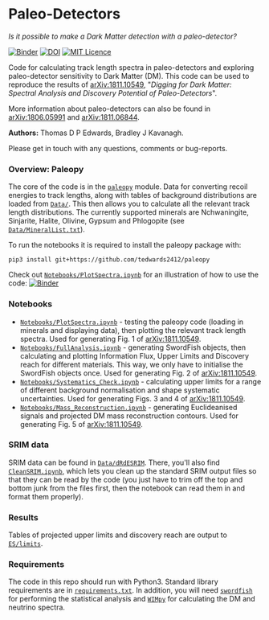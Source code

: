 # Paleo-Detectors

*Is it possible to make a Dark Matter detection with a paleo-detector?*

[![Binder](https://mybinder.org/badge_logo.svg)](https://mybinder.org/v2/gh/tedwards2412/paleo_detectors/master?filepath=Notebooks%2FPlotSpectra.ipynb) [![DOI](https://zenodo.org/badge/142072044.svg)](https://zenodo.org/badge/latestdoi/142072044)  [![MIT Licence](https://badges.frapsoft.com/os/mit/mit.svg?v=103)](https://opensource.org/licenses/mit-license.php)

Code for calculating track length spectra in paleo-detectors and exploring paleo-detector sensitivity to Dark Matter (DM). This code can be used to reproduce the results of [arXiv:1811.10549](http://arxiv.org/abs/1811.10549), "*Digging for Dark Matter: Spectral Analysis and Discovery Potential of Paleo-Detectors*".

More information about paleo-detectors can also be found in [arXiv:1806.05991](http://arxiv.org/abs/1806.05991) and [arXiv:1811.06844](http://arxiv.org/abs/1811.06844).

**Authors:** Thomas D P Edwards, Bradley J Kavanagh.

Please get in touch with any questions, comments or bug-reports.

### Overview: Paleopy

The core of the code is in the [`paleopy`](paleopy) module. Data for converting recoil energies to track lengths, along with tables of background distributions are loaded from [`Data/`](Data). This then allows you to calculate all the relevant track length distributions. The currently supported minerals are Nchwaningite, Sinjarite, Halite, Olivine, Gypsum and Phlogopite (see [`Data/MineralList.txt`](Data/MineralList.txt)).

To run the notebooks it is required to install the paleopy package with:

    pip3 install git+https://github.com/tedwards2412/paleopy

Check out [`Notebooks/PlotSpectra.ipynb`](Notebooks/PlotSpectra.ipynb) for an illustration of how to use the code: [![Binder](https://mybinder.org/badge_logo.svg)](https://mybinder.org/v2/gh/tedwards2412/paleo_detectors/master?filepath=Notebooks%2FPlotSpectra.ipynb)


### Notebooks

*  [`Notebooks/PlotSpectra.ipynb`](Notebooks/PlotSpectra.ipynb) - testing the paleopy code (loading in minerals and displaying data), then plotting the relevant track length spectra. Used for generating Fig. 1 of [arXiv:1811.10549](http://arxiv.org/abs/1811.10549).
* [`Notebooks/FullAnalysis.ipynb`](Notebooks/FullAnalysis.ipynb) - generating SwordFish objects, then calculating and plotting Information Flux, Upper Limits and Discovery reach for different materials. This way, we only have to initialise the SwordFish objects once. Used for generating Fig. 2 of [arXiv:1811.10549](http://arxiv.org/abs/1811.10549).
* [`Notebooks/Systematics_Check.ipynb`](Notebooks/Systematics_Check.ipynb) - calculating upper limits for a range of different background normalisation and shape systematic uncertainties. Used for generating Figs. 3 and 4 of [arXiv:1811.10549](http://arxiv.org/abs/1811.10549).
* [`Notebooks/Mass_Reconstruction.ipynb`](Notebooks/Mass_Reconstruction.ipynb) -  generating Euclideanised signals and projected DM mass reconstruction contours. Used for generating Fig. 5 of [arXiv:1811.10549](http://arxiv.org/abs/1811.10549).


### SRIM data

SRIM data can be found in [`Data/dRdESRIM`](Data/dRdESRIM). There, you'll also find [`CleanSRIM.ipynb`](Data/dRdESRIM/CleanSRIM.ipynb), which lets you clean up the standard SRIM output files so that they can be read by the code (you just have to trim off the top and bottom junk from the files first, then the notebook can read them in and format them properly).

### Results

Tables of projected upper limits and discovery reach are output to [`ES/limits`](ES/limits).

### Requirements

The code in this repo should run with Python3. Standard library requirements are in [`requirements.txt`](requirements.txt). In addition, you will need [`swordfish`](https://github.com/cweniger/swordfish) for performing the statistical analysis and [`WIMpy`](https://github.com/bradkav/WIMpy_NREFT) for calculating the DM and neutrino spectra. 
